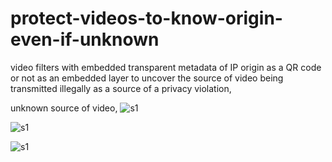 # protect-videos-to-know-origin-even-if-unknown

video filters with embedded transparent metadata of IP origin as a QR code or not as an embedded layer to uncover the source of video being transmitted illegally as a source of a privacy violation,

unknown source of video,
![s1](https://github.com/c4pt000/webcam-videos-and-static-photo-to-know-origin-even-if-unknown/blob/main/vokoscreenNG-2021-07-26_08-54-05.gif)

![s1](https://github.com/c4pt000/webcam-videos-and-static-photo-to-know-origin-even-if-unknown/blob/main/video.gif?raw=true)

![s1](https://github.com/c4pt000/webcam-videos-and-static-photo-to-know-origin-even-if-unknown/blob/main/earth-cam-video.png?raw=true)
